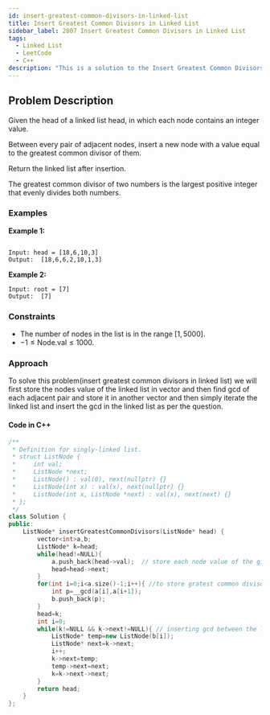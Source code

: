 ```yaml
---
id: insert-greatest-common-divisors-in-linked-list
title: Insert Greatest Common Divisors in Linked List
sidebar_label: 2807 Insert Greatest Common Divisors in Linked List
tags:
  - Linked List
  - LeetCode
  - C++
description: "This is a solution to the Insert Greatest Common Divisors in Linked List problem on LeetCode."
---
```


## Problem Description

Given the head of a linked list head, in which each node contains an integer value.

Between every pair of adjacent nodes, insert a new node with a value equal to the greatest common divisor of them.

Return the linked list after insertion.

The greatest common divisor of two numbers is the largest positive integer that evenly divides both numbers.

### Examples

**Example 1:**

```

Input: head = [18,6,10,3]
Output:  [18,6,6,2,10,1,3]
```

**Example 2:**

```
Input: root = [7]
Output:  [7]
```

### Constraints

- The number of nodes in the list is in the range $[1, 5000]$.
- $-1 \leq \text{Node.val} \leq 1000$.

### Approach 

To solve this problem(insert greatest common divisors in linked list) we will first store the nodes value of the linked list in vector and then find gcd of each adjacent pair and store it in another vector and then simply iterate the linked list and insert the gcd in the linked list as per the question.

#### Code in C++

```cpp
/**
 * Definition for singly-linked list.
 * struct ListNode {
 *     int val;
 *     ListNode *next;
 *     ListNode() : val(0), next(nullptr) {}
 *     ListNode(int x) : val(x), next(nullptr) {}
 *     ListNode(int x, ListNode *next) : val(x), next(next) {}
 * };
 */
class Solution {
public:
    ListNode* insertGreatestCommonDivisors(ListNode* head) {
        vector<int>a,b;
        ListNode* k=head;
        while(head!=NULL){
            a.push_back(head->val);  // store each node value of the given linked list
            head=head->next;
        }
        for(int i=0;i<a.size()-1;i++){ //to store gratest common divisors(gcd) of adjacent pairs
            int p=__gcd(a[i],a[i+1]);
            b.push_back(p);
        }
        head=k;
        int i=0;
        while(k!=NULL && k->next!=NULL){ // inserting gcd between the linked list
            ListNode* temp=new ListNode(b[i]); 
            ListNode* next=k->next;
            i++;
            k->next=temp;
            temp->next=next;
            k=k->next->next;
        }
        return head;
    }
};
```


